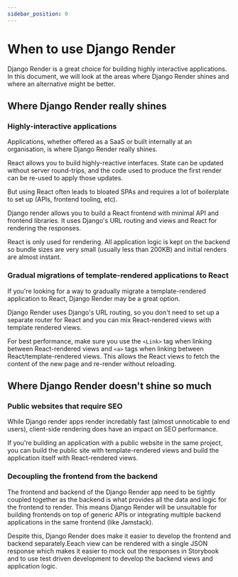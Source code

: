 ```yaml
---
sidebar_position: 0
---
```


# When to use Django Render

Django Render is a great choice for building highly interactive applications. In this document, we will look at the areas where Django Render shines and where an alternative might be better.

## Where Django Render really shines

### Highly-interactive applications

Applications, whether offered as a SaaS or built internally at an organisation, is where Django Render really shines.

React allows you to build highly-reactive interfaces. State can be updated without server round-trips, and the code used to produce the first render can be re-used to apply those updates.

But using React often leads to bloated SPAs and requires a lot of boilerplate to set up (APIs, frontend tooling, etc).

Django render allows you to build a React frontend with minimal API and frontend libraries. It uses Django's URL routing and views and React for rendering the responses.

React is only used for rendering. All application logic is kept on the backend so bundle sizes are very small (usually less than 200KB) and initial renders are almost instant.

### Gradual migrations of template-rendered applications to React

If you're looking for a way to gradually migrate a template-rendered application to React, Django Render may be a great option.

Django Render uses Django's URL routing, so you don't need to set up a separate router for React and you can mix React-rendered views with template rendered views.

For best performance, make sure you use the `<Link>` tag when linking between React-rendered views and `<a>` tags when linking between React/template-rendered views. This allows the React views to fetch the content of the new page and re-render without reloading.

## Where Django Render doesn't shine so much

### Public websites that require SEO

While Django render apps render incredably fast (almost unnoticable to end users), client-side rendering does have an impact on SEO performance.

If you're building an application with a public website in the same project, you can build the public site with template-rendered views and build the application itself with React-rendered views.

### Decoupling the frontend from the backend

The frontend and backend of the Django Render app need to be tightly coupled together as the backend is what provides all the data and logic for the frontend to render. This means Django Render will be unsuitable for building frontends on top of generic APIs or integrating multiple backend applications in the same frontend (like Jamstack).

Despite this, Django Render does make it easier to develop the frontend and backend separately.Eeach view can be rendered with a single JSON response which makes it easier to mock out the responses in Storybook and to use test driven development to develop the backend views and application logic.
